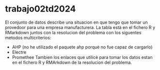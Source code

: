 # trabajo02td2024

El conjunto de datos describe una situacion en que tengo que tomar un provedoor 
para una empresa manufacturera. La tabla està en el fichero R y RMarkdown juntos con la 
resolucion del problema con los siguentes metodos multicriterios:
- AHP (no he utilizado el paquete ahp porquè no fue capaz de cargarlo)
- Electre
- Promethee
Tambien los enlaces que utilicè para tomar los datos estan en el fichero R y RMArkdown de la 
resolucion del problema.